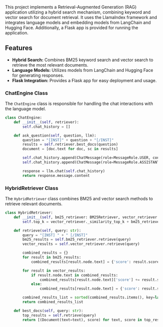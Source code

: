 This project implements a Retrieval-Augmented Generation (RAG) application utilizing a hybrid search mechanism, combining keyword and vector search for document retrieval. It uses the LlamaIndex framework and integrates language models and embedding models from LangChain and Hugging Face. Additionally, a Flask app is provided for running the application.

## Features

- **Hybrid Search:** Combines BM25 keyword search and vector search to retrieve the most relevant documents.
- **Language Models:** Utilizes models from LangChain and Hugging Face for generating responses.
- **Flask Integration:** Provides a Flask app for easy deployment and usage.


### ChatEngine Class

The `ChatEngine` class is responsible for handling the chat interactions with the language model.

```python
class ChatEngine:
    def __init__(self, retriever):
        self.chat_history = []

    def ask_question(self, question, llm):
        question = "[INST]" + question + "[/INST]"
        results = self.retriever.best_docs(question)
        document = [doc.text for doc, sc in results]

        self.chat_history.append(ChatMessage(role=MessageRole.USER, content=f"Question: {question}"))
        self.chat_history.append(ChatMessage(role=MessageRole.ASSISTANT, content=f"Document: {document}"))

        response = llm.chat(self.chat_history)
        return response.message.content
```

### HybridRetriever Class

The `HybridRetriever` class combines BM25 and vector search methods to retrieve relevant documents.

```python
class HybridRetriever:
    def __init__(self, bm25_retriever: BM25Retriever, vector_retriever: VectorIndexRetriever):
        self.top_k = vector_retriever._similarity_top_k + bm25_retriever._similarity_top_k

    def retrieve(self, query: str):
        query = "[INST] " + " [/INST]"
        bm25_results = self.bm25_retriever.retrieve(query)
        vector_results = self.vector_retriever.retrieve(query)

        combined_results = {}
        for result in bm25_results:
            combined_results[result.node.text] = {'score': result.score}

        for result in vector_results:
            if result.node.text in combined_results:
                combined_results[result.node.text]['score'] += result.score
            else:
                combined_results[result.node.text] = {'score': result.score}

        combined_results_list = sorted(combined_results.items(), key=lambda item: item[1]['score'], reverse=True)
        return combined_results_list

    def best_docs(self, query: str):
        top_results = self.retrieve(query)
        return [(Document(text=text), score) for text, score in top_results]
```
